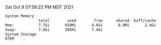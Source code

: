 Sat Oct  9 07:58:22 PM MDT 2021
```bash
System Memory
               total        used        free      shared  buff/cache   available
Mem:           7.7Gi       650Mi       4.6Gi       8.0Mi       2.4Gi       6.7Gi
Swap:          7.6Gi       205Mi       7.4Gi
System Storage
676M	.
```
